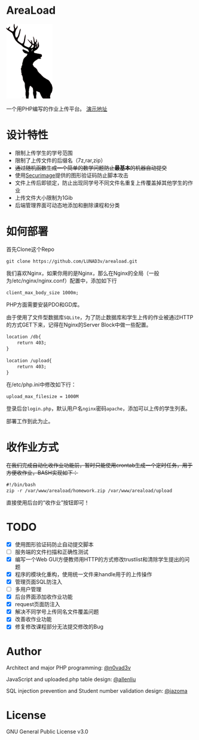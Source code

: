 # AreaLoad

![AreaLoad](./img/areaload.png)

一个用PHP编写的作业上传平台。
[演示地址](https://lunaluna.org/areaload)

# 设计特性

* 限制上传学生的学号范围
* 限制了上传文件的后缀名（7z,rar,zip）
* ~~通过随机函数生成一个简单的数学问题防止**最基本**的机器自动提交~~
* 使用[Securimage](https://www.phpcaptcha.org/)提供的图形验证码防止脚本攻击
* 文件上传后即锁定，防止出现同学号不同文件名重复上传覆盖掉其他学生的作业
* 上传文件大小限制为1Gib
* 后端管理界面可动态地添加和删除课程和分类

# 如何部署

首先Clone这个Repo
```
git clone https://github.com/LUNAD3v/areaload.git
```

我们喜欢Nginx，如果你用的是Nginx，那么在Nginx的全局（一般为/etc/nginx/nginx.conf）配置中，添加如下行
```
client_max_body_size 1000m;
```
PHP方面需要安装PDO和GD库。

由于使用了文件型数据库`SQLite`，为了防止数据库和学生上传的作业被通过HTTP的方式GET下来，记得在Nginx的Server Block中做一些配置。
```
location /db{
    return 403;
}

location /upload{
    return 403;
}
```

在/etc/php.ini中修改如下行：
```
upload_max_filesize = 1000M
```

登录后台`login.php`，默认用户名`nginx`密码`apache`，添加可以上传的学生列表。

部署工作到此为止。

# 收作业方式

<del>在我们完成自动化收作业功能前，暂时只能使用crontab生成一个定时任务，用于方便收作业，BASH实现如下：
```
#!/bin/bash
zip -r /var/www/areaload/homework.zip /var/www/areaload/upload
```
</del>
直接使用后台的“收作业”按钮即可！

# TODO

- [x] 使用图形验证码防止自动提交脚本
- [ ] 服务端的文件扫描和正确性测试
- [x] 编写一个Web GUI方便教师用HTTP的方式修改trustlist和清除学生提出的问题
- [x] 程序的模块化重构，使用统一文件来handle用于的上传操作
- [x] 管理页面SQL防注入
- [ ] 多用户管理
- [x] 后台界面添加收作业功能
- [x] request页面防注入
- [x] 解决不同学号上传同名文件覆盖问题
- [x] 改善收作业功能
- [x] 修复修改课程部分无法提交修改的Bug

# Author

Architect and major PHP programming:
[@n0vad3v](https://github.com/n0vad3v)

JavaScript and uploaded.php table design:
[@allenliu](https://github.com/allenliu123)

SQL injection prevention and Student number validation design:
[@jazoma](https://github.com/jazoma)

# License

GNU General Public License v3.0
